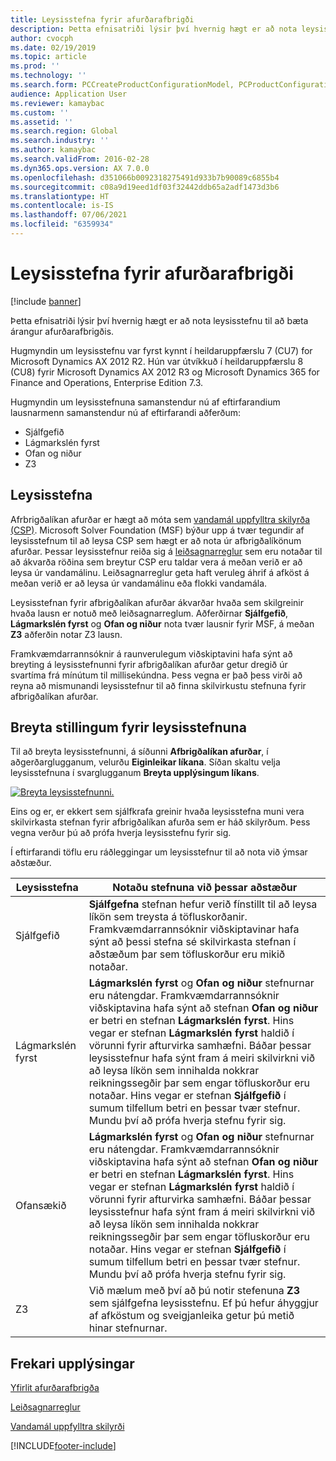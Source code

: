 ```yaml
---
title: Leysisstefna fyrir afurðarafbrigði
description: Þetta efnisatriði lýsir því hvernig hægt er að nota leysisstefnu til að bæta árangur afurðarafbrigðis.
author: cvocph
ms.date: 02/19/2019
ms.topic: article
ms.prod: ''
ms.technology: ''
ms.search.form: PCCreateProductConfigurationModel, PCProductConfigurationModelListPage
audience: Application User
ms.reviewer: kamaybac
ms.custom: ''
ms.assetid: ''
ms.search.region: Global
ms.search.industry: ''
ms.author: kamaybac
ms.search.validFrom: 2016-02-28
ms.dyn365.ops.version: AX 7.0.0
ms.openlocfilehash: d351066b0092318275491d933b7b90089c6855b4
ms.sourcegitcommit: c08a9d19eed1df03f32442ddb65a2adf1473d3b6
ms.translationtype: HT
ms.contentlocale: is-IS
ms.lasthandoff: 07/06/2021
ms.locfileid: "6359934"
---
```

# <a name="solver-strategy-for-product-configuration"></a>Leysisstefna fyrir afurðarafbrigði

[!include [banner](../includes/banner.md)]

Þetta efnisatriði lýsir því hvernig hægt er að nota leysisstefnu til að bæta árangur afurðarafbrigðis.

Hugmyndin um leysisstefnu var fyrst kynnt í heildaruppfærslu 7 (CU7) for Microsoft Dynamics AX 2012 R2. Hún var útvíkkuð í heildaruppfærslu 8 (CU8) fyrir Microsoft Dynamics AX 2012 R3 og Microsoft Dynamics 365 for Finance and Operations, Enterprise Edition 7.3.

Hugmyndin um leysisstefnuna samanstendur nú af eftirfarandium lausnarmenn samanstendur nú af eftirfarandi aðferðum:

- Sjálfgefið
- Lágmarkslén fyrst
- Ofan og niður
- Z3

## <a name="solver-strategy"></a>Leysisstefna 

Afrbrigðalíkan afurðar er hægt að móta sem [vandamál uppfylltra skilyrða (CSP)](http://aima.cs.berkeley.edu/2nd-ed/newchap05.pdf). Microsoft Solver Foundation (MSF) býður upp á tvær tegundir af leysisstefnum til að leysa CSP sem hægt er að nota úr afbrigðalíkönum afurðar. Þessar leysisstefnur reiða sig á [leiðsagnarreglur](https://techterms.com/definition/heuristic) sem eru notaðar til að ákvarða röðina sem breytur CSP eru taldar vera á meðan verið er að leysa úr vandamálinu. Leiðsagnarreglur geta haft veruleg áhrif á afköst á meðan verið er að leysa úr vandamálinu eða flokki vandamála.

Leysisstefnan fyrir afbrigðalíkan afurðar ákvarðar hvaða sem skilgreinir hvaða lausn er notuð með leiðsagnarreglum. Aðferðirnar **Sjálfgefið**, **Lágmarkslén fyrst** og **Ofan og niður** nota tvær lausnir fyrir MSF, á meðan **Z3** aðferðin notar Z3 lausn. 

Framkvæmdarrannsóknir á raunverulegum viðskiptavini hafa sýnt að breyting á leysisstefnunni fyrir afbrigðalíkan afurðar getur dregið úr svartíma frá mínútum til millisekúndna. Þess vegna er það þess virði að reyna að mismunandi leysisstefnur til að finna skilvirkustu stefnuna fyrir afbrigðalíkan afurðar.

## <a name="change-the-settings-for-the-solver-strategy"></a>Breyta stillingum fyrir leysisstefnuna

Til að breyta leysisstefnunni, á síðunni **Afbrigðalíkan afurðar**, í aðgerðarglugganum, velurðu **Eiginleikar líkana**. Síðan skaltu velja leysisstefnuna í svarglugganum **Breyta upplýsingum líkans**.

[![Breyta leysisstefnunni.](./media/solver-strategy.png)](./media/solver-strategy.png)

Eins og er, er ekkert sem sjálfkrafa greinir hvaða leysisstefna muni vera skilvirkasta stefnan fyrir afbrigðalíkan afurða sem er háð skilyrðum. Þess vegna verður þú að prófa hverja leysisstefnu fyrir sig.

Í eftirfarandi töflu eru ráðleggingar um leysisstefnur til að nota við ýmsar aðstæður.

| Leysisstefna      | Notaðu stefnuna við þessar aðstæður |
|----------------------|-----------------------------------|
| Sjálfgefið              | **Sjálfgefna** stefnan hefur verið fínstillt til að leysa líkön sem treysta á töfluskorðanir. Framkvæmdarrannsóknir viðskiptavinar hafa sýnt að þessi stefna sé skilvirkasta stefnan í aðstæðum þar sem töfluskorður eru mikið notaðar. |
| Lágmarkslén fyrst | **Lágmarkslén fyrst** og **Ofan og niður** stefnurnar eru nátengdar. Framkvæmdarrannsóknir viðskiptavina hafa sýnt að stefnan **Ofan og niður** er betri en stefnan **Lágmarkslén fyrst**. Hins vegar er stefnan **Lágmarkslén fyrst** haldið í vörunni fyrir afturvirka samhæfni. Báðar þessar leysisstefnur hafa sýnt fram á meiri skilvirkni við að leysa líkön sem innihalda nokkrar reikningssegðir þar sem engar töfluskorður eru notaðar. Hins vegar er stefnan **Sjálfgefið** í sumum tilfellum betri en þessar tvær stefnur. Mundu því að prófa hverja stefnu fyrir sig. |
| Ofansækið             | **Lágmarkslén fyrst** og **Ofan og niður** stefnurnar eru nátengdar. Framkvæmdarrannsóknir viðskiptavina hafa sýnt að stefnan **Ofan og niður** er betri en stefnan **Lágmarkslén fyrst**. Hins vegar er stefnan **Lágmarkslén fyrst** haldið í vörunni fyrir afturvirka samhæfni. Báðar þessar leysisstefnur hafa sýnt fram á meiri skilvirkni við að leysa líkön sem innihalda nokkrar reikningssegðir þar sem engar töfluskorður eru notaðar. Hins vegar er stefnan **Sjálfgefið** í sumum tilfellum betri en þessar tvær stefnur. Mundu því að prófa hverja stefnu fyrir sig. |
| Z3                   | Við mælum með því að þú notir stefenuna **Z3** sem sjálfgefna leysisstefnu. Ef þú hefur áhyggjur af afköstum og sveigjanleika getur þú metið hinar stefnurnar. |

## <a name="additional-resources"></a>Frekari upplýsingar

[Yfirlit afurðarafbrigða](build-product-configuration-model.md)

[Leiðsagnarreglur](https://techterms.com/definition/heuristic)

[Vandamál uppfylltra skilyrði](http://aima.cs.berkeley.edu/2nd-ed/newchap05.pdf)


[!INCLUDE[footer-include](../../includes/footer-banner.md)]